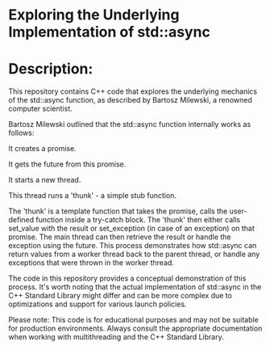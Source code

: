 
# Exploring the Underlying Implementation of std::async

# Description:

This repository contains C++ code that explores the underlying mechanics of the std::async function, as described by Bartosz Milewski, a renowned computer scientist.

Bartosz Milewski outlined that the std::async function internally works as follows:

It creates a promise.

It gets the future from this promise.

It starts a new thread.

This thread runs a 'thunk' - a simple stub function.

The 'thunk' is a template function that takes the promise, calls the user-defined function inside a try-catch block.
The 'thunk' then either calls set_value with the result or set_exception (in case of an exception) on that promise.
The main thread can then retrieve the result or handle the exception using the future. This process demonstrates how std::async can return values from a worker thread back to the parent thread, or handle any exceptions that were thrown in the worker thread.

The code in this repository provides a conceptual demonstration of this process. It's worth noting that the actual implementation of std::async in the C++ Standard Library might differ and can be more complex due to optimizations and support for various launch policies.

Please note: This code is for educational purposes and may not be suitable for production environments. Always consult the appropriate documentation when working with multithreading and the C++ Standard Library.
